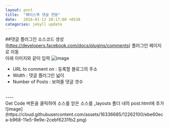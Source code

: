 ```yaml
---
layout: post
title:  "페이스북 댓글 연동"
date:   2016-01-12 20:17:00 +0530
categories: jekyll update
---
```


##댓글 플러그인 소스코드 생성
(https://developers.facebook.com/docs/plugins/comments) 플러그인 페이지로 이동<br>
아래 이미지와 같이 입력
![image](https://cloud.githubusercontent.com/assets/16336685/12262019/53ea1a58-b968-11e5-9a03-c46f8b03527f.png)
<br>
- URL to comment on : 등록할 블로그의 주소<br>
- Width : 댓글 플러그인 넓이<br>
- Number of Posts : 보여줄 댓글 갯수
<br>
----
<br>
Get Code 버튼을 클릭하여 소스를 얻은 소스를 _layouts 폴더 내의 post.html에 추가
![image](https://cloud.githubusercontent.com/assets/16336685/12262100/ebe60eca-b968-11e5-9e9e-2cebf6231fb2.png)

